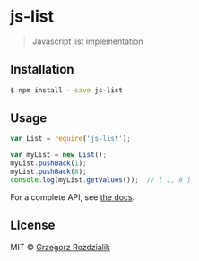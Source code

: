 # js-list
> Javascript list implementation

## Installation

```sh
$ npm install --save js-list
```

## Usage

```js
var List = require('js-list');

var myList = new List();
myList.pushBack(1);
myList.pushBack(8);
console.log(myList.getValues());  // [ 1, 8 ]
```
For a complete API, see [the docs](https://gelio.github.io/js-list/).

## License

MIT © [Grzegorz Rozdzialik](voreny.gelio@gmail.com)

